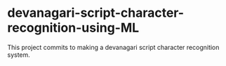 # devanagari-script-character-recognition-using-ML
This project commits to making a devanagari script character recognition system.
